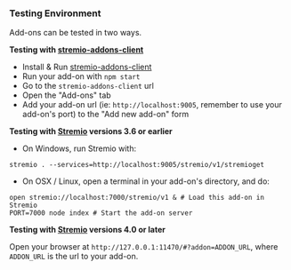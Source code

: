 ### Testing Environment

Add-ons can be tested in two ways.

**Testing with [stremio-addons-client](https://github.com/Ivshti/stremio-addons-client)**

- Install & Run [stremio-addons-client](https://github.com/Ivshti/stremio-addons-client)
- Run your add-on with `npm start`
- Go to the `stremio-addons-client` url
- Open the "Add-ons" tab
- Add your add-on url (ie: `http://localhost:9005`, remember to use your add-on's port) to the "Add new add-on" form

**Testing with [Stremio](http://www.strem.io/) versions 3.6 or earlier**

- On Windows, run Stremio with:

```
stremio . --services=http://localhost:9005/stremio/v1/stremioget
```

- On OSX / Linux, open a terminal in your add-on's directory, and do:

```
open stremio://localhost:7000/stremio/v1 & # Load this add-on in Stremio
PORT=7000 node index # Start the add-on server
```

**Testing with [Stremio](http://www.strem.io/) versions 4.0 or later**

Open your browser at `http://127.0.0.1:11470/#?addon=ADDON_URL`, where `ADDON_URL` is the url to your add-on.
